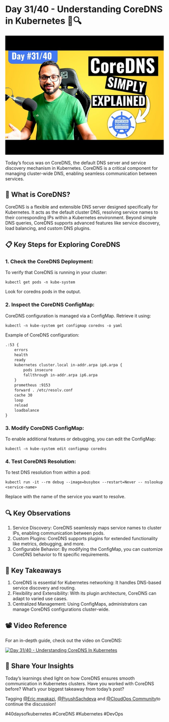 # Day 31/40 - Understanding CoreDNS in Kubernetes 🧭🔍

<img src='./assets/31.png'>

Today’s focus was on CoreDNS, the default DNS server and service discovery mechanism in Kubernetes. CoreDNS is a critical component for managing cluster-wide DNS, enabling seamless communication between services.

## 🤔 What is CoreDNS?

CoreDNS is a flexible and extensible DNS server designed specifically for Kubernetes. It acts as the default cluster DNS, resolving service names to their corresponding IPs within a Kubernetes environment. Beyond simple DNS queries, CoreDNS supports advanced features like service discovery, load balancing, and custom DNS plugins.

## 📋 Key Steps for Exploring CoreDNS

### 1. Check the CoreDNS Deployment:
To verify that CoreDNS is running in your cluster:
```
kubectl get pods -n kube-system
````
Look for coredns pods in the output.

### 2. Inspect the CoreDNS ConfigMap:
CoreDNS configuration is managed via a ConfigMap. Retrieve it using:
```
kubectl -n kube-system get configmap coredns -o yaml
```
Example of CoreDNS configuration:
```
.:53 {
    errors
    health
    ready
    kubernetes cluster.local in-addr.arpa ip6.arpa {
        pods insecure
        fallthrough in-addr.arpa ip6.arpa
    }
    prometheus :9153
    forward . /etc/resolv.conf
    cache 30
    loop
    reload
    loadbalance
}
```
### 3. Modify CoreDNS ConfigMap:
To enable additional features or debugging, you can edit the ConfigMap:
```
kubectl -n kube-system edit configmap coredns
```
### 4. Test CoreDNS Resolution:
To test DNS resolution from within a pod:
```
kubectl run -it --rm debug --image=busybox --restart=Never -- nslookup <service-name>
```
Replace <service-name> with the name of the service you want to resolve.

## 🔍 Key Observations

1. Service Discovery: CoreDNS seamlessly maps service names to cluster IPs, enabling communication between pods.
2. Custom Plugins: CoreDNS supports plugins for extended functionality like metrics, debugging, and more.
3. Configurable Behavior: By modifying the ConfigMap, you can customize CoreDNS behavior to fit specific requirements.

## 📝 Key Takeaways

1. CoreDNS is essential for Kubernetes networking: It handles DNS-based service discovery and routing.
2. Flexibility and Extensibility: With its plugin architecture, CoreDNS can adapt to varied use cases.
3. Centralized Management: Using ConfigMaps, administrators can manage CoreDNS configurations cluster-wide.

## 📽️ Video Reference

For an in-depth guide, check out the video on CoreDNS:

[![Day 31/40 - Understanding CoreDNS In Kubernetes ](https://img.youtube.com/vi/VcWpZoRAQXE/sddefault.jpg)](https://youtu.be/VcWpZoRAQXE)


## 🔗 Share Your Insights

Today’s learnings shed light on how CoreDNS ensures smooth communication in Kubernetes clusters. Have you worked with CoreDNS before? What’s your biggest takeaway from today’s post?

Tagging [@Eric mwakazi](https://www.linkedin.com/in/eric-mwakazi), [@PiyushSachdeva](https://www.linkedin.com/in/piyush-sachdeva) and [@CloudOps Community](https://www.linkedin.com/company/thecloudopscomm)to continue the discussion!

#40daysofkubernetes #CoreDNS #Kubernetes #DevOps